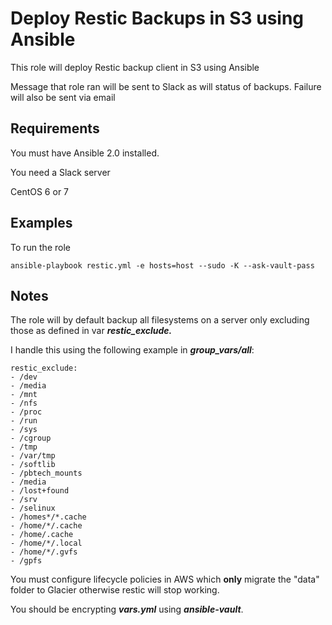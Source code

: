 
Deploy Restic Backups in S3 using Ansible
=======================

This role will deploy Restic backup client in S3 using Ansible

Message that role ran will be sent to Slack as will status of backups.  Failure will also be sent via email

Requirements
------------

You must have Ansible 2.0 installed.

You need a Slack server

CentOS 6 or 7

Examples
--------

To run the role

```
ansible-playbook restic.yml -e hosts=host --sudo -K --ask-vault-pass
```

Notes
--------
The role will by default backup all filesystems on a server only excluding those as defined in var ***restic_exclude.***

I handle this using the following example in ***group_vars/all***:

```
restic_exclude:
- /dev
- /media
- /mnt
- /nfs
- /proc
- /run
- /sys
- /cgroup
- /tmp
- /var/tmp
- /softlib
- /pbtech_mounts
- /media
- /lost+found
- /srv
- /selinux
- /homes*/*.cache
- /home/*/.cache
- /home/.cache
- /home/*/.local
- /home/*/.gvfs
- /gpfs
```

You must configure lifecycle policies in AWS which **only** migrate the "data" folder to Glacier otherwise restic will stop working.

You should be encrypting ***vars.yml*** using ***ansible-vault***.
